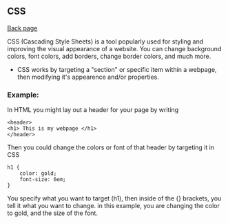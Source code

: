 ## CSS

[Back page](README.md)

CSS (Cascading Style Sheets) is a tool popularly used for styling and improving the visual appearance of a website. You can change background colors, font colors, add borders, change border colors, and much more. 

- CSS works by targeting a "section" or specific item within a webpage, then modifying it's appearence and/or properties.

### Example:

In HTML you might lay out a header for your page by writing
```
<header>
<h1> This is my webpage </h1>
</header>
```
Then you could change the colors or font of that header by targeting it in CSS
```
h1 {
    color: gold;
    font-size: 6em;
}
```
You specify what you want to target (h1), then inside of the {} brackets, you tell it what you want to change. in this example, you are changing the color to gold, and the size of the font.